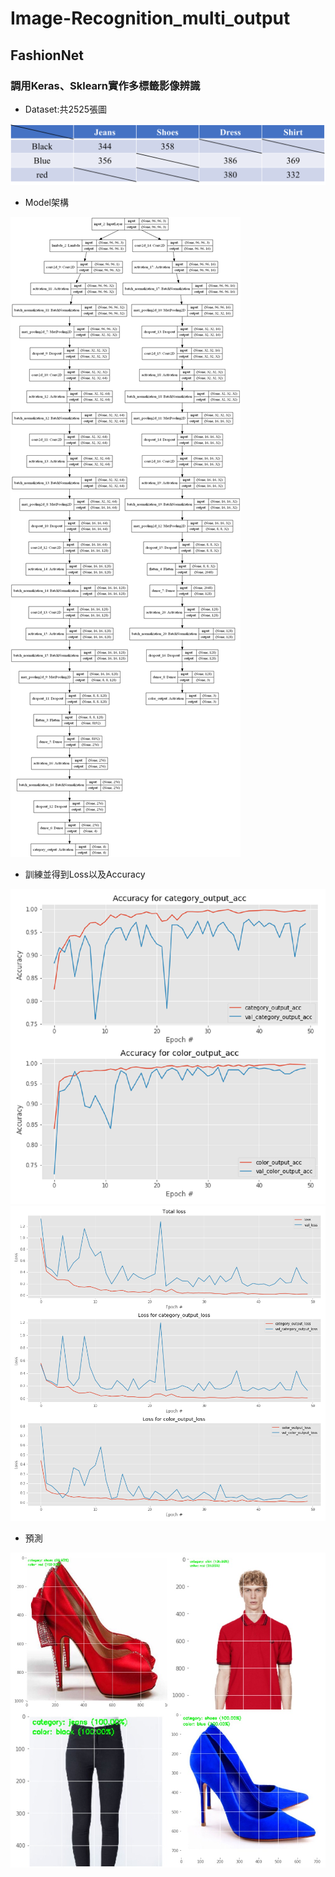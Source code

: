 # Image-Recognition_multi_output
## FashionNet
### 調用Keras、Sklearn實作多標籤影像辨識

* Dataset:共2525張圖
 
![image](https://github.com/YuXiangWa/Image-Recognition_multi_output/blob/main/dataset.png)

* Model架構
 
![image](https://github.com/YuXiangWa/Image-Recognition_multi_output/blob/main/model_.png)


* 訓練並得到Loss以及Accuracy

![image](https://github.com/YuXiangWa/Image-Recognition_multi_output/blob/main/output_Acc.png)
![image](https://github.com/YuXiangWa/Image-Recognition_multi_output/blob/main/output_loss.png)


* 預測

![image](https://github.com/YuXiangWa/Image-Recognition_multi_output/blob/main/Predictions.png)

